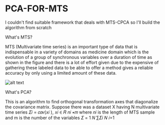 # PCA-FOR-MTS
I couldn't find suitable framework that deals with MTS-CPCA so I'll build the algorithm from scratch

What's MTS?

MTS (Multivariate time series) is an important type of data that
is indispensable in a variety of domains as  medicine 
domain which is the evolution of a group of synchronous
variables over a duration of time as shown in the figure and
there is a lot of effort given due to the expensive of gathering 
these labeled data to be able to offer a method gives a reliable 
accuracy by only using a limited amount of these data.

![alt text](https://cdn.analyticsvidhya.com/wp-content/uploads/2018/09/mts.jpg)

What's PCA?

This is an algorithm to find orthogonal transformation axes that diagonalize the covariance 
matrix.
Suppose there was a dataset X having N multivariate time series
𝛴𝑖 = 𝑐𝑜𝑣(𝑥𝑖
), 𝑥𝑖 ∈ 𝑅
𝑛𝑖
∗𝑚 where 𝑛𝑖
is the length of MTS sample and m is the number of the 
variables
𝛴 =
1
𝑁
∑𝛴𝑖
𝑁
𝑖=1
